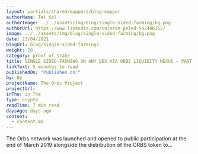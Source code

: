 ```yaml
---
layout: partials/shared/mappers/blog-mapper
authorName: Tal Kol
authorImage: ../../assets/img/blog/single-sided-farming/bg.png
authorUrl: https://www.linkedin.com/in/eran-peled-54244b162/
image: ../../assets/img/blog/single-sided-farming/bg.png
date: 23/04/2021
blogUrl: blog/single-sided-farming2
weight: 20
category: proof of stake
title: SINGLE SIDED-FARMING ON ANY DEX VIA ORBS LIQUIDITY NEXUS — PART 1
linkText: 5 minutes to read
publishedOn: "Publishen on:"
by: By
projectName: The Orbs Project
projectUrl:
inThe: in The
type: crypto
readTime: 7 min read
daysAgo: days ago
content:
  - content.md
---
```


The Orbs network was launched and opened to public participation at the end of March 2019 alongside the distribution of the ORBS token to…
